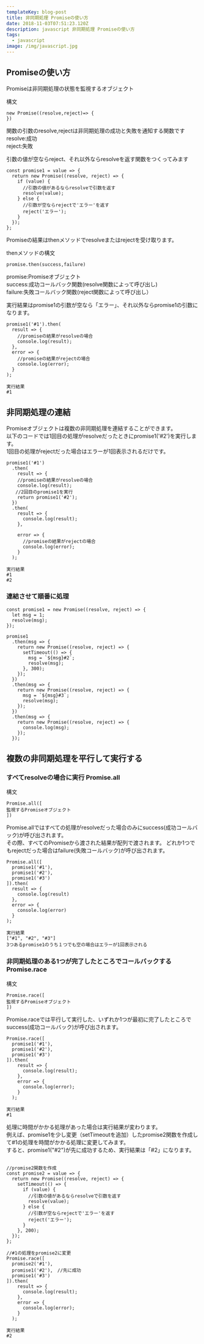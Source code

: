 ```yaml
---
templateKey: blog-post
title: 非同期処理 Promiseの使い方
date: 2018-11-03T07:51:23.120Z
description: javascript 非同期処理 Promiseの使い方
tags:
  - javascript
image: /img/javascript.jpg
---
```

## Promiseの使い方
Promiseは非同期処理の状態を監視するオブジェクト  

構文
```javascript:
new Promise((resolve,reject)=> {
})
```
関数の引数のresolve,rejectは非同期処理の成功と失敗を通知する関数です  
resolve:成功  
reject:失敗

引数の値が空ならreject、それ以外ならresolveを返す関数をつくってみます  

```javascript:
const promise1 = value => {
  return new Promise((resolve, reject) => {
    if (value) {
      //引数の値があるならresolveで引数を返す
      resolve(value);
    } else {
      //引数が空ならrejectで'エラー'を返す
      reject('エラー');
    }
  });
};

```

Promiseの結果はthenメソッドでresolveまたはrejectを受け取ります。  

thenメソッドの構文
```javascript:
promise.then(success,failure)
```
promise:Promiseオブジェクト  
success:成功コールバック関数(resolve関数によって呼び出し)  
failure:失敗コールバック関数(reject関数によって呼び出し）

実行結果はpromise1の引数が空なら「エラー」、それ以外ならpromise1の引数になります。  


```javascript:
promise1('#1').then(
  result => {
    //promiseの結果がresolveの場合
    console.log(result);
  },
  error => {
    //promiseの結果がrejectの場合
    console.log(error);
  }
);

```
```
実行結果  
#1
```

## 非同期処理の連結
Promiseオブジェクトは複数の非同期処理を連結することができます。  
以下のコードでは1回目の処理がresolveだったときにpromise1('#2')を実行します。  
1回目の処理がrejectだった場合はエラーが1回表示されるだけです。  

```javascript:
promise1('#1')
  .then(
    result => {
    //promiseの結果がresolveの場合
    console.log(result);
　　//2回目のpromise1を実行
    return promise1('#2');
  })
  .then(
    result => {
      console.log(result);
    },

    error => {
      //promiseの結果がrejectの場合
      console.log(error);
    }
  );

```
```
実行結果  
#1  
#2

```

### 連結させて順番に処理

```javascript:
const promise1 = new Promise((resolve, reject) => {
  let msg = 1;
  resolve(msg);
});

promise1
  .then(msg => {
    return new Promise((resolve, reject) => {
      setTimeout(() => {
        msg = `${msg}#2`;
        resolve(msg);
      }, 300);
    });
  })
  .then(msg => {
    return new Promise((resolve, reject) => {
      msg = `${msg}#3`;
      resolve(msg);
    });
  })
  .then(msg => {
    return new Promise((resolve, reject) => {
      console.log(msg);
    });
  });
```


## 複数の非同期処理を平行して実行する
### すべてresolveの場合に実行 Promise.all

構文
```javascript:
Promise.all([
監視するPromiseオブジェクト
])
```

Promise.allではすべての処理がresolveだった場合のみにsuccess(成功コールバック)が呼び出されます。  
その際、すべてのPromiseから渡された結果が配列で渡されます。
どれか1つでもrejectだった場合はfailure(失敗コールバック)が呼び出されます。

```javascript:
Promise.all([
  promise1('#1'),
  promise1('#2'),
  promise1('#3')
]).then(
  result => {
    console.log(result)
  },
  error => {
    console.log(error)
  }
);
```
```
実行結果  
["#1", "#2", "#3"]  
3つあるpromise1のうち１つでも空の場合はエラーが1回表示される
```

### 非同期処理のある1つが完了したところでコールバックする Promise.race
構文
```javascript:
Promise.race([
監視するPromiseオブジェクト
])
```
Promise.raceでは平行して実行した、いずれか1つが最初に完了したところでsuccess(成功コールバック)が呼び出されます。

```javascript:
Promise.race([
  promise1('#1'),
  promise1('#2'),
  promise1('#3')
]).then(
    result => {
      console.log(result);
    },
    error => {
      console.log(error);
    }
  );
```
```
実行結果  
#1 
```

処理に時間がかかる処理があった場合は実行結果が変わります。  
例えば、promise1を少し変更（setTimeoutを追加）したpromise2関数を作成して#1の処理を時間がかかる処理に変更してみます。  
すると、promise1("#2")が先に成功するため、実行結果は「#2」になります。

```javascript:

//promise2関数を作成
const promise2 = value => {
  return new Promise((resolve, reject) => {
    setTimeout(() => {
      if (value) {
        //引数の値があるならresolveで引数を返す
        resolve(value);
      } else {
        //引数が空ならrejectで'エラー'を返す
        reject('エラー');
      }
    }, 200);
  });
};

//#1の処理をpromise2に変更
Promise.race([
  promise2('#1'),
  promise1('#2'),　//先に成功
  promise1('#3')
]).then(
    result => {
      console.log(result);
    },
    error => {
      console.log(error);
    }
  );
```
```
実行結果  
#2
```
